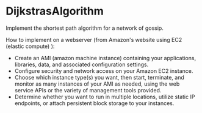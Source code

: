 DijkstrasAlgorithm
==================

Implement the shortest path algorithm for a network of gossip.


How to implement on a webserver (from Amazon's website using EC2 (elastic compute) ): 

- Create an AMI (amazon machine instance) containing your applications, libraries, data, and associated configuration settings.
- Configure security and network access on your Amazon EC2 instance.
- Choose which instance type(s) you want, then start, terminate, and monitor as many instances of your AMI as needed, using the web service APIs or the variety of management tools provided.
- Determine whether you want to run in multiple locations, utilize static IP endpoints, or attach persistent block storage to your instances.
